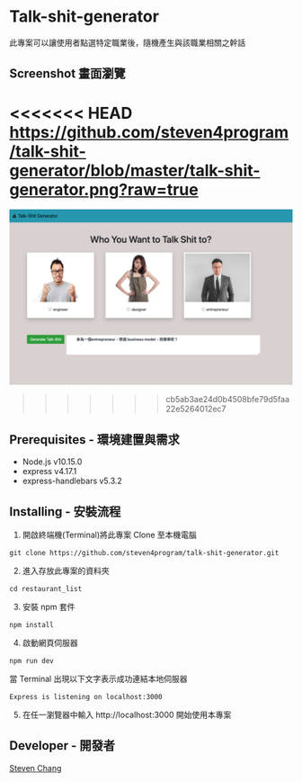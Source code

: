 # Talk-shit-generator

此專案可以讓使用者點選特定職業後，隨機產生與該職業相關之幹話

## Screenshot 畫面瀏覽

<<<<<<< HEAD
https://github.com/steven4program/talk-shit-generator/blob/master/talk-shit-generator.png?raw=true
=======
![image](https://github.com/steven4program/talk-shit-generator/blob/master/talk-shit-generator.png?raw=true)
>>>>>>> cb5ab3ae24d0b4508bfe79d5faa22e5264012ec7

## Prerequisites - 環境建置與需求

- Node.js v10.15.0
- express v4.17.1
- express-handlebars v5.3.2

## Installing - 安裝流程

1. 開啟終端機(Terminal)將此專案 Clone 至本機電腦

```
git clone https://github.com/steven4program/talk-shit-generator.git
```

2. 進入存放此專案的資料夾

```
cd restaurant_list
```

3. 安裝 npm 套件

```
npm install
```

4. 啟動網頁伺服器

```
npm run dev
```

當 Terminal 出現以下文字表示成功連結本地伺服器

```
Express is listening on localhost:3000
```

5. 在任一瀏覽器中輸入 http://localhost:3000 開始使用本專案

## Developer - 開發者

[Steven Chang](https://github.com/steven4program)
